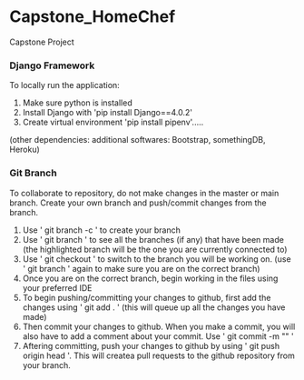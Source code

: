 # Capstone_HomeChef
Capstone Project

### Django Framework
To locally run the application:
1. Make sure python is installed
2. Install Django with 'pip install Django==4.0.2'
3. Create virtual environment 'pip install pipenv'.....

(other dependencies: additional softwares: Bootstrap, somethingDB, Heroku)


### Git Branch
To collaborate to repository, do not make changes in the master or main branch. Create your own branch and push/commit changes from the branch.
1. Use ' git branch -c <branch name> ' to create your branch
2. Use ' git branch ' to see all the branches (if any) that have been made (the highlighted branch will be the one you are currently connected to)
3. Use ' git checkout <branch name> ' to switch to the branch you will be working on. (use ' git branch ' again to make sure you are on the correct branch)
4. Once you are on the correct branch, begin working in the files using your preferred IDE
5. To begin pushing/committing your changes to github, first add the changes using ' git add . ' (this will queue up all the changes you have made) 
6. Then commit your changes to github. When you make a commit, you will also have to add a comment about your commit. Use ' git commit -m "<comment>" '
7. Aftering committing, push your changes to github by using ' git push origin head '. This will createa pull requests to the github repository from your branch.
